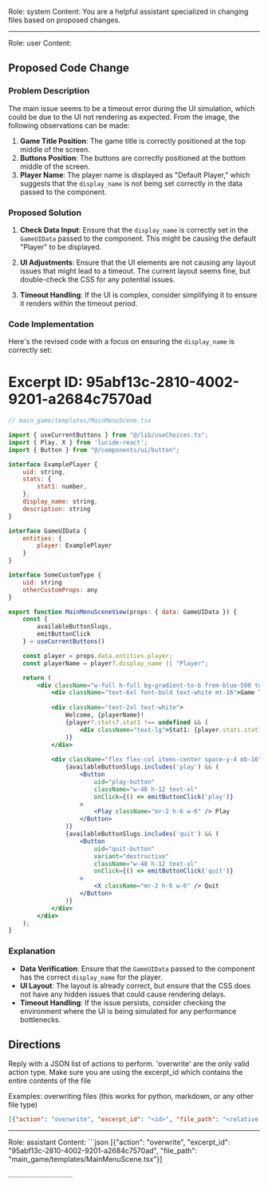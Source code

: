 Role: system
Content: You are a helpful assistant specialized in changing files based on proposed changes.
__________________
Role: user
Content: 
## Proposed Code Change
### Problem Description

The main issue seems to be a timeout error during the UI simulation, which could be due to the UI not rendering as expected. From the image, the following observations can be made:

1. **Game Title Position**: The game title is correctly positioned at the top middle of the screen.
2. **Buttons Position**: The buttons are correctly positioned at the bottom middle of the screen.
3. **Player Name**: The player name is displayed as "Default Player," which suggests that the `display_name` is not being set correctly in the data passed to the component.

### Proposed Solution

1. **Check Data Input**: Ensure that the `display_name` is correctly set in the `GameUIData` passed to the component. This might be causing the default "Player" to be displayed.

2. **UI Adjustments**: Ensure that the UI elements are not causing any layout issues that might lead to a timeout. The current layout seems fine, but double-check the CSS for any potential issues.

3. **Timeout Handling**: If the UI is complex, consider simplifying it to ensure it renders within the timeout period.

### Code Implementation

Here's the revised code with a focus on ensuring the `display_name` is correctly set:

# Excerpt ID: 95abf13c-2810-4002-9201-a2684c7570ad
```jsx
// main_game/templates/MainMenuScene.tsx

import { useCurrentButtons } from "@/lib/useChoices.ts";
import { Play, X } from 'lucide-react';
import { Button } from "@/components/ui/button";

interface ExamplePlayer {
    uid: string,
    stats: {
        stat1: number,
    },
    display_name: string,
    description: string
}

interface GameUIData {
    entities: {
        player: ExamplePlayer
    }
}

interface SomeCustomType {
    uid: string
    otherCustomProps: any
}

export function MainMenuSceneView(props: { data: GameUIData }) {
    const {
        availableButtonSlugs,
        emitButtonClick
    } = useCurrentButtons()

    const player = props.data.entities.player;
    const playerName = player?.display_name || "Player";

    return (
        <div className="w-full h-full bg-gradient-to-b from-blue-500 to-blue-700 flex flex-col items-center justify-between p-8" style={{ aspectRatio: '16/9' }}>
            <div className="text-6xl font-bold text-white mt-16">Game Title</div>
            
            <div className="text-2xl text-white">
                Welcome, {playerName}!
                {player?.stats?.stat1 !== undefined && (
                    <div className="text-lg">Stat1: {player.stats.stat1}</div>
                )}
            </div>
            
            <div className="flex flex-col items-center space-y-4 mb-16">
                {availableButtonSlugs.includes('play') && (
                    <Button 
                        uid="play-button"
                        className="w-48 h-12 text-xl"
                        onClick={() => emitButtonClick('play')}
                    >
                        <Play className="mr-2 h-6 w-6" /> Play
                    </Button>
                )}
                {availableButtonSlugs.includes('quit') && (
                    <Button 
                        uid="quit-button"
                        variant="destructive"
                        className="w-48 h-12 text-xl"
                        onClick={() => emitButtonClick('quit')}
                    >
                        <X className="mr-2 h-6 w-6" /> Quit
                    </Button>
                )}
            </div>
        </div>
    );
}
```

### Explanation

- **Data Verification**: Ensure that the `GameUIData` passed to the component has the correct `display_name` for the player.
- **UI Layout**: The layout is already correct, but ensure that the CSS does not have any hidden issues that could cause rendering delays.
- **Timeout Handling**: If the issue persists, consider checking the environment where the UI is being simulated for any performance bottlenecks.

## Directions
Reply with a JSON list of actions to perform. 'overwrite' are the only valid action type. 
Make sure you are using the excerpt_id which contains the entire contents of the file

Examples:
overwriting files (this works for python, markdown, or any other file type)
```json output_example1
[{"action": "overwrite", "excerpt_id": "<id>", "file_path": "<relative file path>"}]
```

__________________
Role: assistant
Content: ```json
[{"action": "overwrite", "excerpt_id": "95abf13c-2810-4002-9201-a2684c7570ad", "file_path": "main_game/templates/MainMenuScene.tsx"}]
```
__________________
